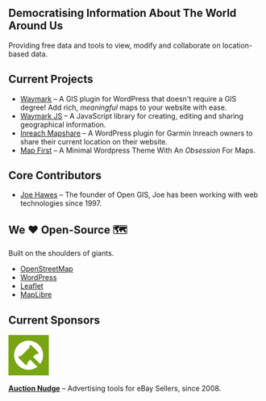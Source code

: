 ## Democratising Information About The World Around Us

Providing free data and tools to view, modify and collaborate on location-based data.

## Current Projects

- [Waymark](https://github.com/OpenGIS/Waymark) &ndash; A GIS plugin for WordPress that doesn't require a GIS degree! Add rich, _meaningful_ maps to your website with ease.
- [Waymark JS](https://github.com/OpenGIS/Waymark-JS) &ndash; A JavaScript library for creating, editing and sharing geographical information.
- [Inreach Mapshare](https://github.com/OpenGIS/Inreach-Mapshare) &ndash; A WordPress plugin for Garmin Inreach owners to share their current location on their website.
- [Map First](https://github.com/OpenGIS/Map-First) &ndash; A Minimal Wordpress Theme With An _Obsession_ For Maps.

## Core Contributors

- [Joe Hawes](https://www.morehawes.ca/) &ndash; The founder of Open GIS, Joe has been working with web technologies since 1997.

## We ❤️ Open-Source 🗺

Built on the shoulders of giants.

- [OpenStreetMap](http://www.openstreetmap.org/)
- [WordPress](https://www.wordpress.org/)
- [Leaflet](https://leafletjs.com/)
- [MapLibre](https://maplibre.org/)

## Current Sponsors

![Auction Nudge](../profile/img/sponsor-logo-auctionnudge.png)

**[Auction Nudge](https://www.auctionnudge.com/)** &ndash; Advertising tools for eBay Sellers, since 2008.
